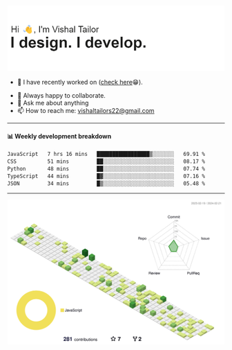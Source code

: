 ![Hi, I'm Vishal Tailor. I design. I develop.](https://github.com/vishaltailors/vishaltailors/blob/main/header.png?raw=true)

- 🔭 I have recently worked on ([check here](https://vishaltailor.com)😁).
<!-- - 🎦 Currently watching: JavaScript: The Hard Parts By Will Sentance. -->
- 👯 Always happy to collaborate.
- 💬 Ask me about anything
- 📫 How to reach me: <a href="mailto:vishaltailors22@gmail.com">vishaltailors22@gmail.com</a>

<hr /> 
<h4>📊 Weekly development breakdown</h4>
<!--START_SECTION:waka-->

```txt
JavaScript   7 hrs 16 mins   █████████████████▒░░░░░░░   69.91 %
CSS          51 mins         ██░░░░░░░░░░░░░░░░░░░░░░░   08.17 %
Python       48 mins         ██░░░░░░░░░░░░░░░░░░░░░░░   07.74 %
TypeScript   44 mins         █▓░░░░░░░░░░░░░░░░░░░░░░░   07.16 %
JSON         34 mins         █▒░░░░░░░░░░░░░░░░░░░░░░░   05.48 %
```

<!--END_SECTION:waka-->
<hr /> 

![](./profile-3d-contrib/profile-green-animate.svg)
